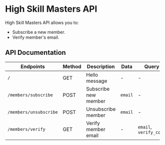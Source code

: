 # High Skill Masters API

High Skill Masters API allows you to:

- Subscribe a new member.
- Verify member's email.

## API Documentation

| Endpoints              | Method | Description          | Data    | Query                  |
| ---------------------- | ------ | -------------------- | ------- | ---------------------- |
| `/`                    | GET    | Hello message        | -       | -                      |
| `/members/subscribe`   | POST   | Subscribe new member | `email` | -                      |
| `/members/unsubscribe` | POST   | Unsubscribe member   | `email` | -                      |
| `/members/verify`      | GET    | Verify member email  | -       | `email`, `verify_code` |
